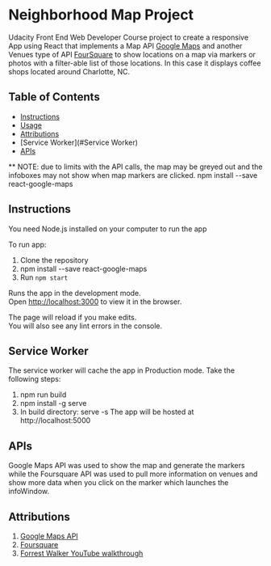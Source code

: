 # Neighborhood Map Project

Udacity Front End Web Developer Course project to create a responsive App using React that implements a Map API [Google Maps](https://tomchentw.github.io/react-google-maps/) and another Venues type of API [FourSquare](https://developer.foursquare.com/) to show locations on a map via markers or photos with a filter-able list of those locations.  In this case it displays coffee shops located around Charlotte, NC.

## Table of Contents
* [Instructions](#Instructions)
* [Usage](#Usage)
* [Attributions](#Attributions)
* [Service Worker](#Service Worker)
* [APIs](#APIs)



** NOTE: due to limits with the API calls, the map may be greyed out and the infoboxes may not show when map markers are clicked.
npm install --save react-google-maps


## Instructions
You need Node.js installed on your computer to run the app

To run app:
1. Clone the repository
2. npm install --save react-google-maps
3. Run `npm start`

Runs the app in the development mode.<br>
Open [http://localhost:3000](http://localhost:3000) to view it in the browser.

The page will reload if you make edits.<br>
You will also see any lint errors in the console.

## Service Worker
The service worker will cache the app in Production mode. Take the following steps:
1. npm run build
2. npm install -g serve
3. In build directory: serve -s
The app will be hosted at http://localhost:5000

## APIs

Google Maps API was used to show the map and generate the markers while the Foursquare API was used to pull more information on venues and show more data when you click on the marker which launches the infoWindow.

## Attributions

1. [Google Maps API](https://maps.google.com)
2. [Foursquare](https://https://foursquare.com)
3. [Forrest Walker YouTube walkthrough](https://www.youtube.com/watch?v=ktc8Gp9jD1k&list=PL4rQq4MQP1crXuPtruu_eijgOUUXhcUCP)
